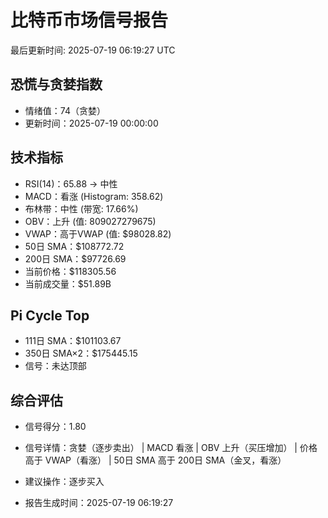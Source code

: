 # 比特币市场信号报告

最后更新时间: 2025-07-19 06:19:27 UTC

## 恐慌与贪婪指数
- 情绪值：74（贪婪）
- 更新时间：2025-07-19 00:00:00

## 技术指标
- RSI(14)：65.88 → 中性
- MACD：看涨 (Histogram: 358.62)
- 布林带：中性 (带宽: 17.66%)
- OBV：上升 (值: 809027279675)
- VWAP：高于VWAP (值: $98028.82)
- 50日 SMA：$108772.72
- 200日 SMA：$97726.69
- 当前价格：$118305.56
- 当前成交量：$51.89B

## Pi Cycle Top
- 111日 SMA：$101103.67
- 350日 SMA×2：$175445.15
- 信号：未达顶部

## 综合评估
- 信号得分：1.80
- 信号详情：贪婪（逐步卖出） | MACD 看涨 | OBV 上升（买压增加） | 价格高于 VWAP（看涨） | 50日 SMA 高于 200日 SMA（金叉，看涨）
- 建议操作：逐步买入

- 报告生成时间：2025-07-19 06:19:27